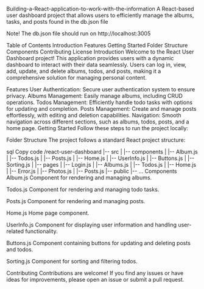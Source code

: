 Building-a-React-application-to-work-with-the-information
A React-based user dashboard project that allows users to efficiently manage the albums, tasks, and posts found in the db.json file

Note! The db.json file should run on http://localhost:3005


Table of Contents
Introduction
Features
Getting Started
Folder Structure
Components
Contributing
License
Introduction
Welcome to the React User Dashboard project! This application provides users with a dynamic dashboard to interact with their data seamlessly. Users can log in, view, add, update, and delete albums, todos, and posts, making it a comprehensive solution for managing personal content.

Features
User Authentication: Secure user authentication system to ensure privacy.
Albums Management: Easily manage albums, including CRUD operations.
Todos Management: Efficiently handle todo tasks with options for updating and completion.
Posts Management: Create and manage posts effortlessly, with editing and deletion capabilities.
Navigation: Smooth navigation across different sections, such as albums, todos, posts, and a home page.
Getting Started
Follow these steps to run the project locally:


Folder Structure
The project follows a standard React project structure:

sql
Copy code
/react-user-dashboard
|-- src
|   |-- components
|       |-- Album.js
|       |-- Todos.js
|       |-- Posts.js
|       |-- Home.js
|       |-- UserInfo.js
|       |-- Buttons.js
|       |-- Sorting.js
|   |-- pages
|       |-- Login.js
|       |-- Albums.js
|       |-- Todos.js
|       |-- Home.js
|       |-- Error.js
|       |-- Photos.js
|       |-- Posts.js
|-- public
|-- ...
Components
Album.js
Component for rendering and managing albums.

Todos.js
Component for rendering and managing todo tasks.

Posts.js
Component for rendering and managing posts.

Home.js
Home page component.

UserInfo.js
Component for displaying user information and handling user-related functionality.

Buttons.js
Component containing buttons for updating and deleting posts and todos.

Sorting.js
Component for sorting and filtering todos.

Contributing
Contributions are welcome! If you find any issues or have ideas for improvements, please open an issue or submit a pull request.

